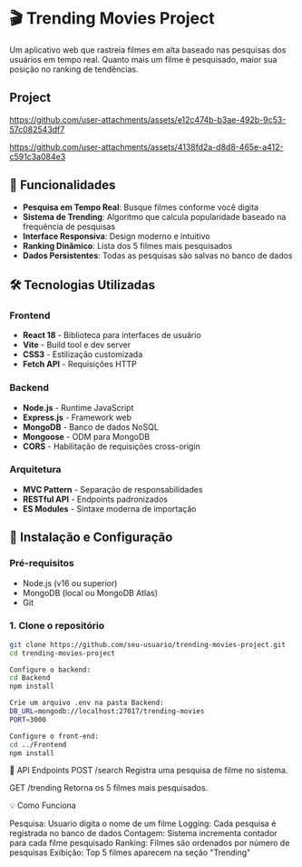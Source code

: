 # 🎬 Trending Movies Project

Um aplicativo web que rastreia filmes em alta baseado nas pesquisas dos usuários em tempo real. Quanto mais um filme é pesquisado, maior sua posição no ranking de tendências.

## Project
https://github.com/user-attachments/assets/e12c474b-b3ae-492b-9c53-57c082543df7

https://github.com/user-attachments/assets/4138fd2a-d8d8-465e-a412-c591c3a084e3


## 🚀 Funcionalidades

- **Pesquisa em Tempo Real**: Busque filmes conforme você digita
- **Sistema de Trending**: Algoritmo que calcula popularidade baseado na frequência de pesquisas
- **Interface Responsiva**: Design moderno e intuitivo
- **Ranking Dinâmico**: Lista dos 5 filmes mais pesquisados
- **Dados Persistentes**: Todas as pesquisas são salvas no banco de dados

## 🛠️ Tecnologias Utilizadas

### Frontend
- **React 18** - Biblioteca para interfaces de usuário
- **Vite** - Build tool e dev server
- **CSS3** - Estilização customizada
- **Fetch API** - Requisições HTTP

### Backend
- **Node.js** - Runtime JavaScript
- **Express.js** - Framework web
- **MongoDB** - Banco de dados NoSQL
- **Mongoose** - ODM para MongoDB
- **CORS** - Habilitação de requisições cross-origin

### Arquitetura
- **MVC Pattern** - Separação de responsabilidades
- **RESTful API** - Endpoints padronizados
- **ES Modules** - Sintaxe moderna de importação

## 🔧 Instalação e Configuração

### Pré-requisitos
- Node.js (v16 ou superior)
- MongoDB (local ou MongoDB Atlas)
- Git

### 1. Clone o repositório
```bash
git clone https://github.com/seu-usuario/trending-movies-project.git
cd trending-movies-project

Configure o backend:
cd Backend
npm install

Crie um arquivo .env na pasta Backend:
DB_URL=mongodb://localhost:27017/trending-movies
PORT=3000

Configure o front-end:
cd ../Frontend
npm install
```
📖 API Endpoints
POST /search
Registra uma pesquisa de filme no sistema.

GET /trending
Retorna os 5 filmes mais pesquisados.

💡 Como Funciona

Pesquisa: Usuario digita o nome de um filme
Logging: Cada pesquisa é registrada no banco de dados
Contagem: Sistema incrementa contador para cada filme pesquisado
Ranking: Filmes são ordenados por número de pesquisas
Exibição: Top 5 filmes aparecem na seção "Trending"

